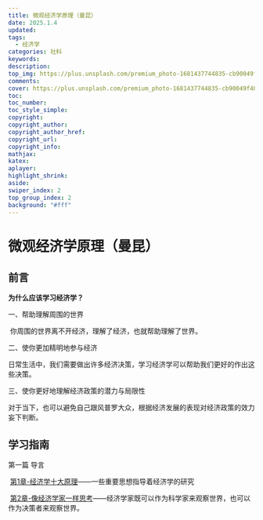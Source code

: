 ```yaml
---
title: 微观经济学原理（曼昆）
date: 2025.1.4
updated:
tags:
  - 经济学
categories: 社科
keywords:
description:
top_img: https://plus.unsplash.com/premium_photo-1681437744835-cb90049f4898?q=80&w=2670&auto=format&fit=crop&ixlib=rb-4.0.3&ixid=M3wxMjA3fDB8MHxwaG90by1wYWdlfHx8fGVufDB8fHx8fA%3D%3D
comments:
cover: https://plus.unsplash.com/premium_photo-1681437744835-cb90049f4898?q=80&w=2670&auto=format&fit=crop&ixlib=rb-4.0.3&ixid=M3wxMjA3fDB8MHxwaG90by1wYWdlfHx8fGVufDB8fHx8fA%3D%3D
toc:
toc_number:
toc_style_simple:
copyright:
copyright_author:
copyright_author_href:
copyright_url:
copyright_info:
mathjax:
katex:
aplayer:
highlight_shrink:
aside:
swiper_index: 2
top_group_index: 2
background: "#fff"
---
```


# 微观经济学原理（曼昆）

## 前言

**为什么应该学习经济学？**

一、帮助理解周围的世界

​	你周围的世界离不开经济，理解了经济，也就帮助理解了世界。

二、使你更加精明地参与经济

​	日常生活中，我们需要做出许多经济决策，学习经济学可以帮助我们更好的作出这些决策。

三、使你更好地理解经济政策的潜力与局限性

​	对于当下，也可以避免自己跟风普罗大众，根据经济发展的表现对经济政策的效力妄下判断。

## 学习指南

第一篇 导言

​	 [第1章-经济学十大原理](https://www.untymen.com/2024/12/20/lib/微观经济学/第1章-经济学十大原理/)——一些重要思想指导着经济学的研究

​	 [第2章-像经济学家一样思考](https://www.untymen.com/2024/12/27/lib/微观经济学/第2章-像经济学家一样思考/)——经济学家既可以作为科学家来观察世界，也可以作为决策者来观察世界。

